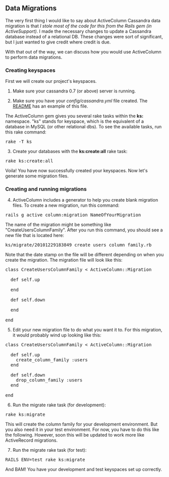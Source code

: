 ## Data Migrations

The very first thing I would like to say about ActiveColumn Cassandra data migration is that *I stole most of the code
for this from the Rails gem (in ActiveSupport)*.  I made the necessary changes to update a Cassandra database
instead of a relational DB.  These changes were sort of significant, but I just wanted to give credit where credit
is due.

With that out of the way, we can discuss how you would use ActiveColumn to perform data migrations.

### Creating keyspaces

First we will create our project's keyspaces.

1. Make sure your cassandra 0.7 (or above) server is running.

2. Make sure you have your _config/cassandra.yml_ file created.  The [README](../README.md) has an example of
this file.

The ActiveColumn gem gives you several rake tasks within the **ks:** namespace.  "ks" stands for keyspace, which is
the equivalent of a database in MySQL (or other relational dbs).  To see the available tasks, run this rake command:

<pre>
rake -T ks
</pre>

3. Create your databases with the **ks:create:all** rake task:

<pre>
rake ks:create:all
</pre>

Voila!  You have now successfully created your keyspaces.  Now let's generate some migration files.

### Creating and running migrations

4. ActiveColumn includes a generator to help you create blank migration files.  To create a new migration, run this
command:

<pre>
rails g active_column:migration NameOfYourMigration
</pre>

The name of the migration might be something like "CreateUsersColumnFamily".  After you run this command, you should see
a new file that is located here:

<pre>
ks/migrate/20101229183849_create_users_column_family.rb
</pre>

Note that the date stamp on the file will be different depending on when you create the migration.  The migration file
will look like this:

<pre>
class CreateUsersColumnFamily &lt; ActiveColumn::Migration

  def self.up

  end

  def self.down

  end

end
</pre>

5. Edit your new migration file to do what you want it to.  For this migration, it would probably wind up looking like
this:

<pre>
class CreateUsersColumnFamily &lt; ActiveColumn::Migration

  def self.up
    create_column_family :users
  end

  def self.down
    drop_column_family :users
  end

end
</pre>

6. Run the migrate rake task (for development):

<pre>
rake ks:migrate
</pre>

This will create the column family for your development environment.  But you also need it in your test environment.
For now, you have to do this like the following.  However, soon this will be updated to work more like ActiveRecord
migrations.

7. Run the migrate rake task (for test):

<pre>
RAILS_ENV=test rake ks:migrate
</pre>

And BAM!  You have your development and test keyspaces set up correctly.